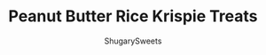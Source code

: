 ---
layout: ../../layouts/MarkdownPostLayout.astro
title: Peanut Butter Rice Krispie Treats
author: ShugarySweets
pubDate: 2019-11-21
description: "Thick and chewy, these Peanut Butter Rice Krispie Treats are a family favorite recipe! You&#x27;ll love how easy they are to make with my tips and tricks."
image_url: https://www.shugarysweets.com/wp-content/uploads/2019/11/peanut-butter-rice-krispie-treats-4.jpg
tags: ["Rice Krispie Treats","American"]
calories: 360
protein: 5
carbohydrates: 60
fats: 13
fiber: 1
ingredients: ["1/4 cup unsalted butter","16oz mini marshmallows, divided","1/2 cup creamy peanut butter","6 cups Rice Krispies cereal"]
serves: 9
time: "10 minutes"
prepTime: "5 minutes"
instructions: ["In a large pot, melt butter over medium heat. Add all but one cup of the mini marshmallows, turn heat to low, and continue cooking and stirring until marshmallows are melted.","Remove from heat and stir in peanut butter. Add in rice krispies cereal and stir until blended. Fold in remaining mini marshmallows.","Pour mixture into a parchment paper lined 9-inch square baking dish. DO NOT press them in tightly. Allow to set one hour. Cut and enjoy."]
nutrition: ["360 calories","60 grams carbohydrates","14 milligrams cholesterol","13 grams fat","1 grams fiber","5 grams protein","5 grams saturated fat","207 milligrams sodium","32 grams sugar","0 grams trans fat","7 grams unsaturated fat"]
---